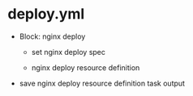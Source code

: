 



# deploy.yml


* Block: nginx deploy

    * set nginx deploy spec

    * nginx deploy resource definition

* save nginx deploy resource definition task output